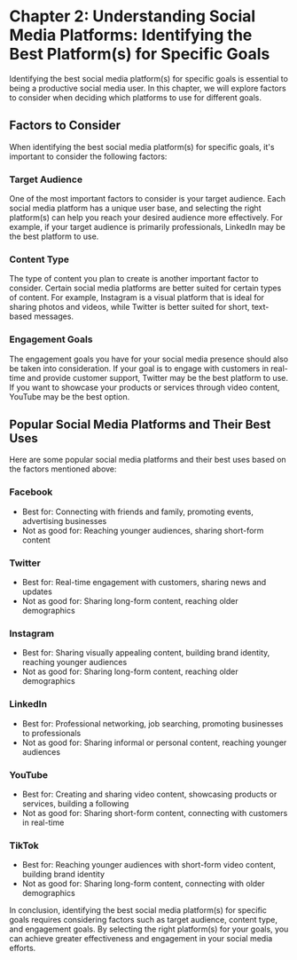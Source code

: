 Chapter 2: Understanding Social Media Platforms: Identifying the Best Platform(s) for Specific Goals
====================================================================================================

Identifying the best social media platform(s) for specific goals is essential to being a productive social media user. In this chapter, we will explore factors to consider when deciding which platforms to use for different goals.

Factors to Consider
-------------------

When identifying the best social media platform(s) for specific goals, it's important to consider the following factors:

### Target Audience

One of the most important factors to consider is your target audience. Each social media platform has a unique user base, and selecting the right platform(s) can help you reach your desired audience more effectively. For example, if your target audience is primarily professionals, LinkedIn may be the best platform to use.

### Content Type

The type of content you plan to create is another important factor to consider. Certain social media platforms are better suited for certain types of content. For example, Instagram is a visual platform that is ideal for sharing photos and videos, while Twitter is better suited for short, text-based messages.

### Engagement Goals

The engagement goals you have for your social media presence should also be taken into consideration. If your goal is to engage with customers in real-time and provide customer support, Twitter may be the best platform to use. If you want to showcase your products or services through video content, YouTube may be the best option.

Popular Social Media Platforms and Their Best Uses
--------------------------------------------------

Here are some popular social media platforms and their best uses based on the factors mentioned above:

### Facebook

* Best for: Connecting with friends and family, promoting events, advertising businesses
* Not as good for: Reaching younger audiences, sharing short-form content

### Twitter

* Best for: Real-time engagement with customers, sharing news and updates
* Not as good for: Sharing long-form content, reaching older demographics

### Instagram

* Best for: Sharing visually appealing content, building brand identity, reaching younger audiences
* Not as good for: Sharing long-form content, reaching older demographics

### LinkedIn

* Best for: Professional networking, job searching, promoting businesses to professionals
* Not as good for: Sharing informal or personal content, reaching younger audiences

### YouTube

* Best for: Creating and sharing video content, showcasing products or services, building a following
* Not as good for: Sharing short-form content, connecting with customers in real-time

### TikTok

* Best for: Reaching younger audiences with short-form video content, building brand identity
* Not as good for: Sharing long-form content, connecting with older demographics

In conclusion, identifying the best social media platform(s) for specific goals requires considering factors such as target audience, content type, and engagement goals. By selecting the right platform(s) for your goals, you can achieve greater effectiveness and engagement in your social media efforts.


